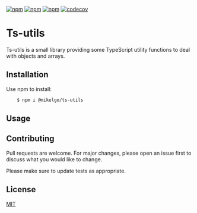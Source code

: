 [![npm](https://img.shields.io/github/package-json/v/mikelgo/ts-utils?style=flat-square)](https://www.npmjs.com/package/mikelgo/ts-utils)
[![npm](https://img.shields.io/circleci/build/github/mikelgo/ts-utils/master?style=flat-square&token=9bb3fb5d157d1879a923930910ee034891bf15a9)](https://www.npmjs.com/package/mikelgo/ts-utils)
[![npm](https://img.shields.io/npm/l/@mikelgo/ts-utils?style=flat-square)](https://www.npmjs.com/package/mikelgo/ts-utils)
[![codecov](https://codecov.io/gh/mikelgo/ts-utils/branch/master/graph/badge.svg)](https://codecov.io/gh/mikelgo/ts-utils)

# Ts-utils

Ts-utils is a small library providing some TypeScript utility functions to deal with objects and arrays.

## Installation

Use npm to install:

```bash
    $ npm i @mikelgo/ts-utils
```

## Usage

## Contributing

Pull requests are welcome. For major changes, please open an issue first to discuss what you would like to change.

Please make sure to update tests as appropriate.

## License

[MIT](https://choosealicense.com/licenses/mit/)
